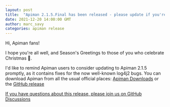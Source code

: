 ```yaml
---
layout: post
title:  "Apiman 2.1.5.Final has been released - please update if you're on an old version"
date: 2021-12-20 14:00:00 GMT
author: marc_savy
categories: apiman release
---
```


Hi, Apiman fans!

I hope you're all well, and Season's Greetings to those of you who celebrate Christmas 🎄. 

I'd like to remind Apiman users to consider updating to Apiman 2.1.5 promptly, as it contains fixes for the now well-known log4j2 bugs. 
You can download Apiman from all the usual official places: [Apiman Downloads](https://www.apiman.io/latest/download.html) or the [GitHub release](https://github.com/apiman/apiman/releases/tag/2.1.5.Final)

[If you have questions about this release, please join us on GitHub Discussions](https://github.com/apiman/apiman/discussions/1722)

